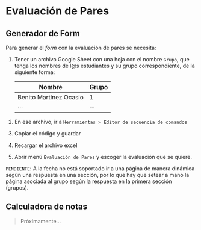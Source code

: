 # Evaluación de Pares
## Generador de Form
Para generar el *form* con la evaluación de pares se necesita:
1. Tener un archivo Google Sheet con una hoja con el nombre `Grupo`, que tenga los nombres de l@s estudiantes y su grupo correspondiente, de la siguiente forma:

    | Nombre                 | Grupo |
    | ---------------------- | ----- |
    | Benito Martínez Ocasio | 1     |
    | ···                    | ···   |


2. En ese archivo, ir a `Herramientas > Editor de secuencia de comandos`
3. Copiar el código y guardar
4. Recargar el archivo excel
5. Abrir menú `Evaluación de Pares` y escoger la evaluación que se quiere.

`PENDIENTE`: A la fecha no está soportado ir a una página de manera dinámica según una respuesta en una sección, por lo que hay que setear a mano la página asociada al grupo según la respuesta en la primera sección (grupos).

## Calculadora de notas
> Próximamente...